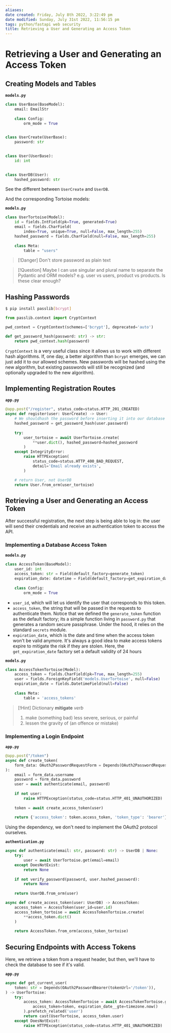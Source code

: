 ```yaml
---
aliases: 
date created: Friday, July 8th 2022, 3:22:49 pm
date modified: Sunday, July 31st 2022, 11:56:15 pm
tags: python/fastapi web security 
title: Retrieving a User and Generating an Access Token
---
```


# Retrieving a User and Generating an Access Token

## Creating Models and Tables

**`models.py`**

```python
class UserBase(BaseModel):
    email: EmailStr
    
    class Config:
        orm_mode = True
        

class UserCreate(UserBase):
    password: str
    

class User(UserBase):
    id: int
    

class UserDB(User):
    hashed_password: str
```

See the different between `UserCreate` and `UserDB`.

And the corresponding Tortoise models:

**`models.py`**

```python
class UserTortoise(Model):
    id = fields.IntField(pk=True, generated=True)
    email = fields.CharField(
        index=True, unique=True, null=False, max_length=255)
    hashed_password = fields.CharField(null=False, max_length=255)
    
    class Meta:
        table = "users"
```

> [!Danger]
> Don't store password as plain text

> [!Question]
> Maybe I can use singular and plural name to separate the Pydantic and ORM models? e.g. user vs users, product vs products. Is these clear enough?

## Hashing Passwords

```bash
$ pip install passlib[bcrypt]
```

```python
from passlib.context import CryptContext

pwd_context = CryptContext(schemes=['bcrypt'], deprecated='auto')

def get_password_hash(password: str) -> str:
    return pwd_context.hash(password)
```

`CryptContext` is a very useful class since it allows us to work with different hash algorithms. If, one day, a better algorithm than `bcrypt` emerges, we can just add it to our allowed schemes. New passwords will be hashed using the new algorithm, but existing passwords will still be recognized (and optionally upgraded to the new algorithm).

## Implementing Registration Routes

**`app.py`**

```python
@app.post("/register", status_code=status.HTTP_201_CREATED)
async def register(user: UserCreate) -> User:
	# We shouldhash the password before inserting it into our database
    hashed_password = get_password_hash(user.password)
    
    try:
        user_tortoise = await UserTortoise.create(
            **user.dict(), hashed_password=hashed_password
        )
    except IntegrityError:
        raise HTTPException(
            status_code=status.HTTP_400_BAD_REQUEST, 
            detail='Email already exists',
        )

	# return User, not UserDB
    return User.from_orm(user_tortoise)
```

## Retrieving a User and Generating an Access Token

After successful registration, the next step is being able to log in: the user will send their credentials and receive an authentication token to access the API.

### Implementing a Database Access Token

**`models.py`**

```python
class AccessToken(BaseModel):
    user_id: int
    access_token: str = Field(default_factory=generate_token)
    expiration_date: datetime = Field(default_factory=get_expiration_date)
    
    class Config:
        orm_mode = True
```

- `user_id`, which will let us identify the user that corresponds to this token.
- `access_token`, the string that will be passed in the requests to authenticate them. Notice that we defined the `generate_token` function as the default factory; its a simple function living in `password.py` that generates a random secure passphrase. Under the hood, it relies on the standard `secrets` module.
- `expiration_date`, which is the date and time when the access token won't be valid anymore. It's always a good idea to make access tokens expire to mitigate the risk if they are stolen. Here, the `get_expiration_date` factory set a default validity of 24 hours

**`models.py`**

```python
class AccessTokenTortoise(Model):
    access_token = fields.CharField(pk=True, max_length=255)
    user = fields.ForeignKeyField('models.UserTortoise', null=False)
    expiration_date = fields.DatetimeField(null=False)
    
    class Meta:
        table = 'access_tokens'
```

> [!Hint] Dictionary
> **mitigate**
> _verb_
> 1. make (something bad) less severe, serious, or painful
> 2. lessen the gravity of (an offence or mistake)

### Implementing a Login Endpoint

**`app.py`**

```python
@app.post("/token")
async def create_token(
    form_data: OAuth2PasswordRequestForm = Depends(OAuth2PasswordRequestForm)
):
    email = form_data.username
    password = form_data.password
    user = await authenticate(email, password)
    
    if not user:
        raise HTTPException(status_code=status.HTTP_401_UNAUTHORIZED)
    
    token = await create_access_token(user)
    
    return {'access_token': token.access_token, 'token_type': 'bearer'}
```

Using the dependency, we don't need to implement the OAuth2 protocol ourselves.

**`authentication.py`**

```python
async def authenticate(email: str, password: str) -> UserDB | None:
    try:
        user = await UserTortoise.get(email=email)
    except DoesNotExist:
        return None
    
    if not verify_password(password, user.hashed_password):
        return None
    
    return UserDB.from_orm(user)

async def create_access_token(user: UserDB) -> AccessToken:
    access_token = AccessToken(user_id=user.id)
    access_token_tortoise = await AccessTokenTortoise.create(
        **access_token.dict()
    )
    
    return AccessToken.from_orm(access_token_tortoise)
```

## Securing Endpoints with Access Tokens

Here, we retrieve a token from a request header, but then, we'll have to check the database to see if it's valid.

**`app.py`**

```python
async def get_current_user(
    token: str = Depends(OAuth2PasswordBearer(tokenUrl='/token')),
) -> UserTortoise:
    try:
        access_token: AccessTokenTortoise = await AccessTokenTortoise.get(
            access_token=token, expiration_date__gte=timezone.now()
        ).prefetch_related('user')
        return cast(UserTortoise, access_token.user)
    except DoesNotExist:
        raise HTTPException(status_code=status.HTTP_401_UNAUTHORIZED)
```